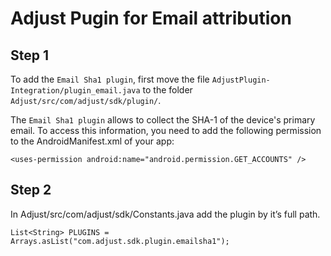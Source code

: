 Adjust Pugin for Email attribution
=======================================

Step 1
------
To add the `Email Sha1 plugin`, first move the file `AdjustPlugin-Integration/plugin_email.java` to the folder `Adjust/src/com/adjust/sdk/plugin/`.

The `Email Sha1 plugin` allows to collect the SHA-1 of the device's primary email. To access this information, you need to add the following permission to the AndroidManifest.xml of your app:

```
<uses-permission android:name="android.permission.GET_ACCOUNTS" />
```
Step 2
------
In Adjust/src/com/adjust/sdk/Constants.java add the plugin by it’s full path.

````
List<String> PLUGINS = Arrays.asList("com.adjust.sdk.plugin.emailsha1");
````
